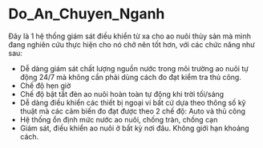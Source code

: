 # Do_An_Chuyen_Nganh
Đây là 1 hệ thống giám sát điều khiển từ xa cho ao nuôi thủy sản mà mình đang nghiên cứu thực hiện cho nó chở nên tốt hơn, với các chức năng như sau:
+ Dễ dàng giám sát chất lượng nguồn nước trong môi trường ao nuôi tự động 24/7 mà không cần phải dùng cách đo đạt kiểm tra thủ công.
+ Chế độ hẹn giờ
+ Chế độ bật tắt đèn ao nuôi hoàn toàn tự động khi trời tối/sáng
+ Dễ dàng điều khiển các thiết bị ngoại vi bất cứ dựa theo thông số kỹ thuật mà các cảm biến đo đạt được theo 2 chế độ: Auto và thủ công
+ Hệ thống ổn định mức nước ao nuôi, chống tràn, chống cạn
+ Giám sát, điều khiển ao nuôi ở bất kỳ nơi đâu. Không giới hạn khoảng cách.
